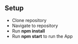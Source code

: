 ## Setup
* Clone repository
* Navigate to repository
* Run **npm install**
* Run **npm start** to run the App
